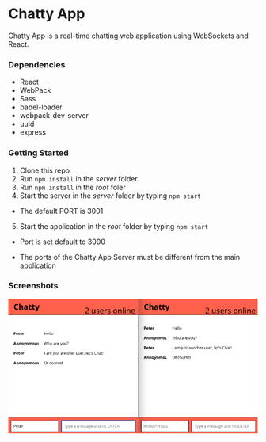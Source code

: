 # Chatty App
 
Chatty App is a real-time chatting web application using WebSockets and React.

### Dependencies
* React
* WebPack
* Sass
* babel-loader
* webpack-dev-server
* uuid
* express

### Getting Started

1. Clone this repo
2. Run `npm install` in the *server* folder.
3. Run `npm install` in the *root* foler
4. Start the server in the *server* folder by typing `npm start`
  * The default PORT is 3001
5. Start the application in the *root* folder by typing `npm start`
  * Port is set default to 3000

* The ports of the Chatty App Server must be different from the main application

### Screenshots

![Chatty App](https://github.com/PeterHjHan/chattyApp/blob/master/build/chatty_app_main.png)
